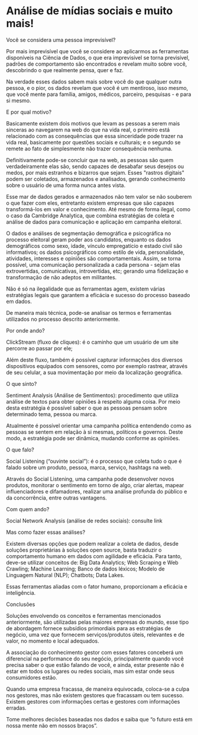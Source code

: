 # Análise de mídias sociais e muito mais!

Você se considera uma pessoa imprevisível?

Por mais imprevisível que você se considere ao aplicarmos as ferramentas disponíveis na Ciência de Dados, o que era imprevisível se torna previsível, padrões de comportamento são encontrados e revelam muito sobre você, descobrindo o que realmente pensa, quer e faz.

Na verdade esses dados sabem mais sobre você do que qualquer outra pessoa, e o pior, os dados revelam que você é um mentiroso, isso mesmo, que você mente para família, amigos, médicos, parceiro, pesquisas - e para si mesmo. 

E por qual motivo?

Basicamente existem dois motivos que levam as pessoas a serem mais sinceras ao navegarem na web do que na vida real, o primeiro está relacionado com as consequências que essa sinceridade pode trazer na vida real, basicamente por questões sociais e culturais; e o segundo se remete ao fato de simplesmente não trazer consequência nenhuma.

Definitivamente pode-se concluir que na web, as pessoas são quem verdadeiramente elas são, sendo capazes de desabafar seus desejos ou medos, por mais estranhos e bizarros que sejam. Esses "rastros digitais" podem ser coletados, armazenados e analisados, gerando conhecimento sobre o usuário de uma forma nunca antes vista.

Esse mar de dados gerados e armazenados não tem valor se não souberem o que fazer com eles, entretanto existem empresas que são capazes transformá-los em valor e conhecimento. Até mesmo de forma ilegal, como o caso da Cambridge Analytica, que combina estratégias de coleta e análise de dados para comunicação e aplicação em campanha eleitoral.

O dados e análises de segmentação demográfica e psicográfica no processo eleitoral geram poder aos candidatos, enquanto os dados demográficos como sexo, idade, vínculo empregatício e estado civil são informativos; os dados psicográficos como estilo de vida, personalidade, atividades, interesses e opiniões são comportamentais. Assim, se torna possível, uma comunicação personalizada a cada persona - sejam elas extrovertidas, comunicativas, introvertidas, etc; gerando uma fidelização e transformação de não adeptos em militantes.

Não é só na ilegalidade que as ferramentas agem, existem várias estratégias legais que garantem a eficácia e sucesso do processo baseado em dados.

De maneira mais técnica, pode-se analisar os termos e ferramentas utilizados no processo descrito anteriormente. 

Por onde ando?

ClickStream (fluxo de cliques): é o caminho que um usuário de um site percorre ao passar por ele;

Além deste fluxo, também é possível capturar informações dos diversos dispositivos equipados com sensores, como por exemplo rastrear, através de seu celular, a sua movimentação por meio da localização geográfica.

O que sinto?

Sentiment Analysis (Análise de Sentimentos): procedimento que utiliza análise de textos para obter opiniões à respeito alguma coisa. Por meio desta estratégia é possível saber o que as pessoas pensam sobre determinado tema, pessoa ou marca.

Atualmente é possível orientar uma campanha política entendendo como as pessoas se sentem em relação à si mesmas, políticos e governos. Deste modo, a estratégia pode ser dinâmica, mudando conforme as opiniões.

O que falo?

Social Listening (“ouvinte social”): é o processo que coleta tudo o que é falado sobre um produto, pessoa, marca, serviço, hashtags na web. 

Através do Social Listening, uma campanha pode desenvolver novos produtos, monitorar o sentimento em torno de algo, criar alertas, mapear influenciadores e difamadores, realizar uma análise profunda do público e da concorrência, entre outras vantagens.

Com quem ando?

Social Network Analysis (análise de redes sociais): consulte link

Mas como fazer essas análises?

Existem diversas opções que podem realizar a coleta de dados, desde soluções proprietárias à soluções open source, basta traduzir o comportamento humano em dados com agilidade e eficácia. Para tanto, deve-se utilizar conceitos de:
Big Data Analytics;
Web Scraping e Web Crawling;
Machine Learning;
Banco de dados léxicos;
Modelo de Linguagem Natural (NLP);
Chatbots;
Data Lakes.

Essas ferramentas aliadas com o fator humano, proporcionam a eficácia e inteligência. 

Conclusões


Soluções envolvendo os conceitos e ferramentas mencionados anteriormente, são utilizadas pelas maiores empresas do mundo, esse tipo de abordagem fornece subsídios primordiais para as estratégias de negócio, uma vez que fornecem serviços/produtos úteis, relevantes e de valor, no momento e local adequados.

A associação do conhecimento gestor com esses fatores conceberá um diferencial na performance do seu negócio, principalmente quando você precisa saber o que estão falando de você, e ainda, estar presente não é estar em todos os lugares ou redes sociais, mas sim estar onde seus consumidores estão.

Quando uma empresa fracassa, de maneira equivocada, coloca-se a culpa nos gestores, mas não existem gestores que fracassam ou tem sucesso. Existem gestores com informações certas e gestores com informações erradas.

Tome melhores decisões baseadas nos dados e saiba que “o futuro está em nossa mente não em nossos braços”.

